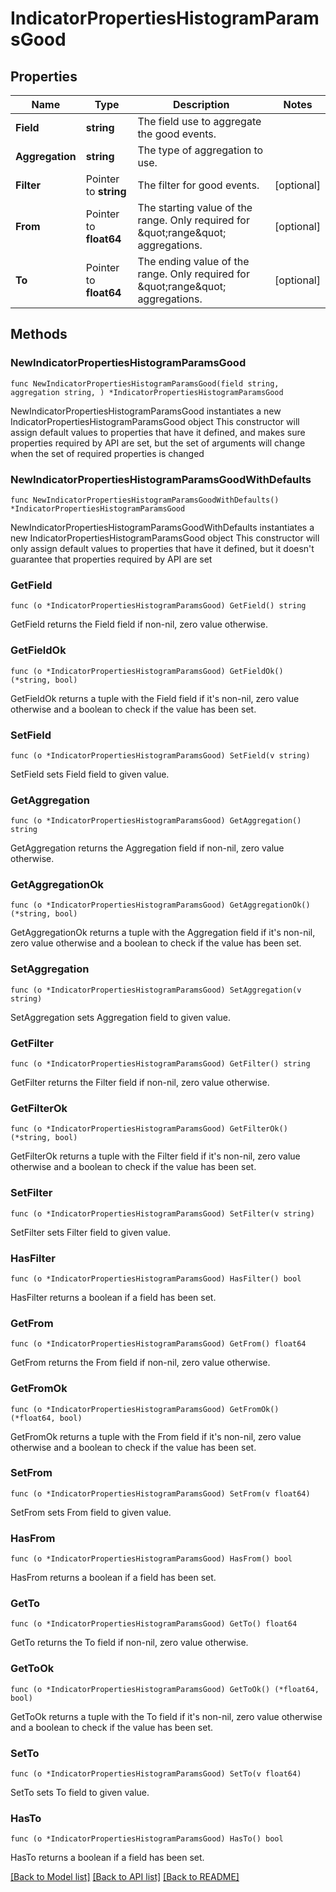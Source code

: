 # IndicatorPropertiesHistogramParamsGood

## Properties

Name | Type | Description | Notes
------------ | ------------- | ------------- | -------------
**Field** | **string** | The field use to aggregate the good events. | 
**Aggregation** | **string** | The type of aggregation to use. | 
**Filter** | Pointer to **string** | The filter for good events. | [optional] 
**From** | Pointer to **float64** | The starting value of the range. Only required for \&quot;range\&quot; aggregations. | [optional] 
**To** | Pointer to **float64** | The ending value of the range. Only required for \&quot;range\&quot; aggregations. | [optional] 

## Methods

### NewIndicatorPropertiesHistogramParamsGood

`func NewIndicatorPropertiesHistogramParamsGood(field string, aggregation string, ) *IndicatorPropertiesHistogramParamsGood`

NewIndicatorPropertiesHistogramParamsGood instantiates a new IndicatorPropertiesHistogramParamsGood object
This constructor will assign default values to properties that have it defined,
and makes sure properties required by API are set, but the set of arguments
will change when the set of required properties is changed

### NewIndicatorPropertiesHistogramParamsGoodWithDefaults

`func NewIndicatorPropertiesHistogramParamsGoodWithDefaults() *IndicatorPropertiesHistogramParamsGood`

NewIndicatorPropertiesHistogramParamsGoodWithDefaults instantiates a new IndicatorPropertiesHistogramParamsGood object
This constructor will only assign default values to properties that have it defined,
but it doesn't guarantee that properties required by API are set

### GetField

`func (o *IndicatorPropertiesHistogramParamsGood) GetField() string`

GetField returns the Field field if non-nil, zero value otherwise.

### GetFieldOk

`func (o *IndicatorPropertiesHistogramParamsGood) GetFieldOk() (*string, bool)`

GetFieldOk returns a tuple with the Field field if it's non-nil, zero value otherwise
and a boolean to check if the value has been set.

### SetField

`func (o *IndicatorPropertiesHistogramParamsGood) SetField(v string)`

SetField sets Field field to given value.


### GetAggregation

`func (o *IndicatorPropertiesHistogramParamsGood) GetAggregation() string`

GetAggregation returns the Aggregation field if non-nil, zero value otherwise.

### GetAggregationOk

`func (o *IndicatorPropertiesHistogramParamsGood) GetAggregationOk() (*string, bool)`

GetAggregationOk returns a tuple with the Aggregation field if it's non-nil, zero value otherwise
and a boolean to check if the value has been set.

### SetAggregation

`func (o *IndicatorPropertiesHistogramParamsGood) SetAggregation(v string)`

SetAggregation sets Aggregation field to given value.


### GetFilter

`func (o *IndicatorPropertiesHistogramParamsGood) GetFilter() string`

GetFilter returns the Filter field if non-nil, zero value otherwise.

### GetFilterOk

`func (o *IndicatorPropertiesHistogramParamsGood) GetFilterOk() (*string, bool)`

GetFilterOk returns a tuple with the Filter field if it's non-nil, zero value otherwise
and a boolean to check if the value has been set.

### SetFilter

`func (o *IndicatorPropertiesHistogramParamsGood) SetFilter(v string)`

SetFilter sets Filter field to given value.

### HasFilter

`func (o *IndicatorPropertiesHistogramParamsGood) HasFilter() bool`

HasFilter returns a boolean if a field has been set.

### GetFrom

`func (o *IndicatorPropertiesHistogramParamsGood) GetFrom() float64`

GetFrom returns the From field if non-nil, zero value otherwise.

### GetFromOk

`func (o *IndicatorPropertiesHistogramParamsGood) GetFromOk() (*float64, bool)`

GetFromOk returns a tuple with the From field if it's non-nil, zero value otherwise
and a boolean to check if the value has been set.

### SetFrom

`func (o *IndicatorPropertiesHistogramParamsGood) SetFrom(v float64)`

SetFrom sets From field to given value.

### HasFrom

`func (o *IndicatorPropertiesHistogramParamsGood) HasFrom() bool`

HasFrom returns a boolean if a field has been set.

### GetTo

`func (o *IndicatorPropertiesHistogramParamsGood) GetTo() float64`

GetTo returns the To field if non-nil, zero value otherwise.

### GetToOk

`func (o *IndicatorPropertiesHistogramParamsGood) GetToOk() (*float64, bool)`

GetToOk returns a tuple with the To field if it's non-nil, zero value otherwise
and a boolean to check if the value has been set.

### SetTo

`func (o *IndicatorPropertiesHistogramParamsGood) SetTo(v float64)`

SetTo sets To field to given value.

### HasTo

`func (o *IndicatorPropertiesHistogramParamsGood) HasTo() bool`

HasTo returns a boolean if a field has been set.


[[Back to Model list]](../README.md#documentation-for-models) [[Back to API list]](../README.md#documentation-for-api-endpoints) [[Back to README]](../README.md)


